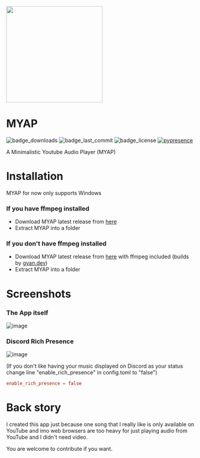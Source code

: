 <img src="https://user-images.githubusercontent.com/64737924/210854929-b4f80382-71a6-4b03-9d41-c88b31b75bb3.png" width="256">

# MYAP
![badge_downloads](https://img.shields.io/github/downloads/PouekDEV/MYAP/total?style=for-the-badge)
![badge_last_commit](https://img.shields.io/github/last-commit/PouekDEV/MYAP?style=for-the-badge)
![badge_license](https://img.shields.io/github/license/PouekDEV/MYAP?style=for-the-badge)
[![pypresence](https://img.shields.io/badge/using-pypresence-00bb88.svg?style=for-the-badge&logo=discord&logoWidth=20)](https://github.com/qwertyquerty/pypresence)

A Minimalistic Youtube Audio Player (MYAP)

# Installation
MYAP for now only supports Windows
### If you have ffmpeg installed
- Download MYAP latest release from [here](https://github.com/PouekDEV/MYAP/releases)
- Extract MYAP into a folder
### If you don't have ffmpeg installed
- Download MYAP latest release from [here](https://github.com/PouekDEV/MYAP/releases) with ffmpeg included (builds by [gyan.dev](https://www.gyan.dev/ffmpeg/builds/))
- Extract MYAP into a folder

# Screenshots
### The App itself

![image](https://user-images.githubusercontent.com/64737924/211200492-55e93000-7a1b-4fa4-b855-1a1f135fd07b.png)

### Discord Rich Presence

![image](https://user-images.githubusercontent.com/64737924/212569442-7e128ba2-1bba-486f-b7aa-780ba17d3ddb.png)


(If you don't like having your music displayed on Discord as your status change line "enable_rich_presence" in config.toml to "false")
```TOML
enable_rich_presence = false
```


# Back story
I created this app just because one song that I really like is only available on YouTube and imo web browsers are too heavy for just playing audio from YouTube and I didn't need video.

You are welcome to contribute if you want.
